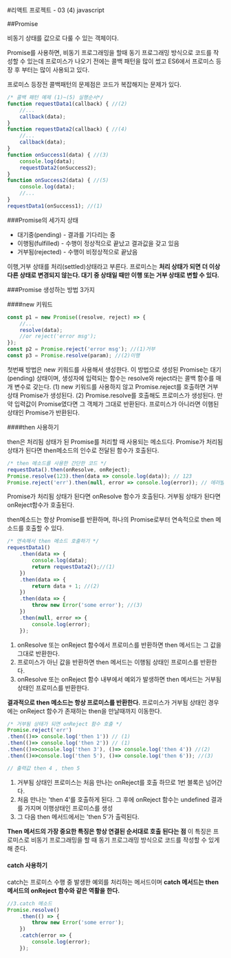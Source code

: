 

#리액트 프로젝트 - 03 (4) javascript

##Promise

비동기 상태를 값으로 다룰 수 있는 객체이다.

Promise를 사용하면, 비동기 프로그래밍을 할때 동기 프로그래밍 방식으로 코드를 작성할 수 있는데 프로미스가 나오기 전에는 콜백 패턴을 많이 썼고 ES6에서 프로미스 등장 후 부터는 많이 사용되고 있다.

프로미스 등장전 콜백패턴의 문제점은 코드가 복잡해지는 문제가 있다.

~~~javascript
/* 콜백 패턴 예제 (1)~(5) 실행순서*/
function requestData1(callback) { //(2)
    //...
    callback(data);
}
function requestData2(callback) { //(4)
    //...
    callback(data);
}
function onSuccess1(data) { //(3)
    console.log(data);
    requestData2(onSuccess2);
}
function onSuccess2(data) { //(5)
    console.log(data);
    //...
}
requestData1(onSuccess1); //(1)
~~~

###Promise의 세가지 상태

- 대기중(pending) - 결과를 기다리는 중
- 이행됨(fulfilled) - 수행이 정상적으로 끝났고 결과값을 갖고 있음
- 거부됨(rejected) - 수행이 비정상적으로 끝났음

이행,거부 상태를 처리(settled)상태라고 부른다. 프로미스는 **처리 상태가 되면 더 이상 다른 상태로 변경되지 않는다. 대기 중 상태일 때만 이행 또는 거부 상태로 변할 수 있다.**



###Promise 생성하는 방법 3가지

####new 키워드

~~~javascript
const p1 = new Promise((resolve, reject) => {
    //...
    resolve(data);
    //or reject('error msg');
});
const p2 = Promise.reject('error msg'); //(1)거부
const p3 = Promise.resolve(param); //(2)이행
~~~

첫번째 방법은 new 키워드를 사용해서 생성한다.
이 방법으로 생성된 Promise는 대기(pending) 상태이며, 생성자에 입력되는 함수는 resolve와 reject라는 콜백 함수를 매개 변수로 갖는다.
(1) new 키워드를 사용하지 않고 Promise.reject를 호출하면 거부 상태 Promise가 생성된다.
(2) Promise.resolve를 호출해도 프로미스가 생성된다. 만약 입력값이 Promise였다면 그 객체가 그대로 반환된다. 프로미스가 아니라면 이햄된 상태인 Promise가 반환된다.

####then 사용하기

then은 처리됨 상태가 된 Promise를 처리할 때 사용되는 메소드다.
Promise가 처리됨 상태가 된다면 then메소드의 인수로 전달된 함수가 호출된다.

~~~javascript
/* then 메소드를 사용한 간단한 코드 */
requestData().then(onResolve, onReject);
Promise.resolve(123).then(data => console.log(data)); // 123
Promise.reject('err').then(null, error => console.log(error)); // 에러발생!!
~~~

Promise가 처리됨 상태가 된다면 onResolve 함수가 호출된다. 거부됨 상태가 된다면 onReject함수가 호출된다.

then메소드는 항상 Promise를 반환하며, 하나의 Promise로부터 연속적으로 then 메소드를 호출할 수 있다.

~~~javascript
/* 연속해서 then 메소드 호출하기 */
requestData1()
    .then(data => {
        console.log(data);
        return requestData2();//(1)
    })
    .then(data => {
        return data + 1; //(2)
    })
    .then(data => {
        throw new Error('some error'); //(3)
    })
    .then(null, error => {
        console.log(error);
    });
~~~

1. onResolve 또는 onReject 함수에서 프로미스를 반환하면 then 메서드는 그 값을 그대로 반환한다.
2. 프로미스가 아닌 값을 반환하면 then 메서드는 이행됨 상태인 프로미스를 반환한다.
3. onResolve 또는 onReject 함수 내부에서 예외가 발생하면 then 메서드는 거부됨 상태인 프로미스를 반환한다.

**결과적으로 then 메소드는 항상 프로미스를 반환한다.**
프로미스가 거부됨 상태인 경우에는 onReject 함수가 존재하는 then을 만날때까지 이동한다.



~~~javascript
/* 거부됨 상태가 되면 onReject 함수 호출 */
Promise.reject('err')
.then(()=> console.log('then 1')) // (1)
.then(()=> console.log('then 2')) // (1)
.then(()=>console.log('then 3'), ()=> console.log('then 4')) //(2)
.then(()=>console.log('then 5'), ()=> console.log('then 6')); //(3)

// 출력값 then 4 , then 5
~~~

1. 거부됨 상태인 프로미스는 처음 만나는 onReject를 호출 하므로 1번 블록은 넘어간다.
2. 처음 만나는 'then 4'를 호출하게 된다. 그 후에 onReject 함수는 undefined 결과를 가지며 이행상태인 프로미스를 생성
3. 그 다음 then 메서드에서는 'then 5'가 출력된다.

**Then 메서드의 가장 중요한 특징은 항상 연결된 순서대로 호출 된다는 점**
이 특징은 프로미스로 비동기 프로그래밍을 할 때 동기 프로그래밍 방식으로 코드를 작성할 수 있게 해 준다.



#### catch 사용하기

catch는 프로미스 수행 중 발생한 예외를 처리하는 메서드이며 **catch 메서드는 then 메서드의 onReject 함수와 같은 역활을 한다.**

~~~javascript
//3.catch 메소드
Promise.resolve()
    .then(() => {
        throw new Error('some error');
    })
    .catch(error => {
        console.log(error);
    });
~~~





